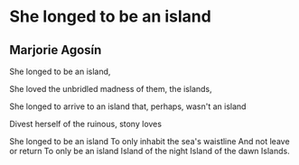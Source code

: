 # She longed to be an island
## Marjorie Agosín
She longed to be an island,

She loved the unbridled madness of them, the islands,

She longed to arrive to an island that, perhaps, wasn't an island

Divest herself of the ruinous, stony loves

She longed to be an island
To only inhabit the sea's waistline
And not leave or return
To only be an island
Island of the night
Island of the dawn
Islands.
